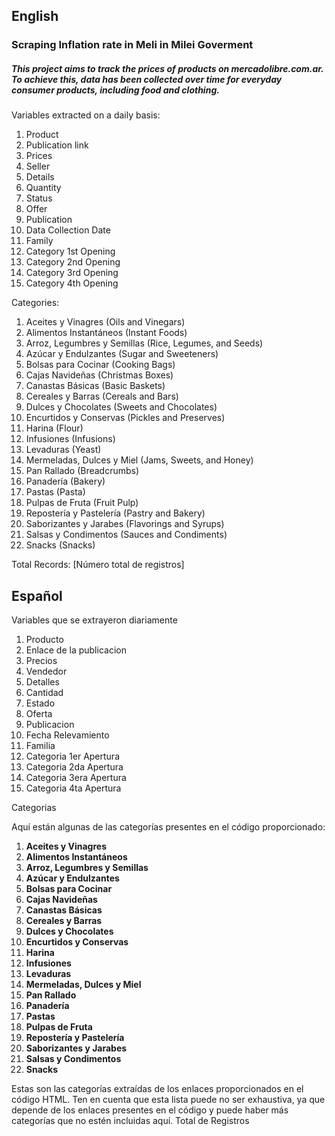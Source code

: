 ## English

### Scraping Inflation rate in Meli in Milei Goverment

##### This project aims to track the prices of products on mercadolibre.com.ar. To achieve this, data has been collected over time for everyday consumer products, including food and clothing.

Variables extracted on a daily basis:

1. Product
2. Publication link
3. Prices
4. Seller
5. Details
6. Quantity
7. Status
8. Offer
9. Publication
10. Data Collection Date
11. Family
12. Category 1st Opening
13. Category 2nd Opening
14. Category 3rd Opening
15. Category 4th Opening

Categories:

1. Aceites y Vinagres (Oils and Vinegars)
2. Alimentos Instantáneos (Instant Foods)
3. Arroz, Legumbres y Semillas (Rice, Legumes, and Seeds)
4. Azúcar y Endulzantes (Sugar and Sweeteners)
5. Bolsas para Cocinar (Cooking Bags)
6. Cajas Navideñas (Christmas Boxes)
7. Canastas Básicas (Basic Baskets)
8. Cereales y Barras (Cereals and Bars)
9. Dulces y Chocolates (Sweets and Chocolates)
10. Encurtidos y Conservas (Pickles and Preserves)
11. Harina (Flour)
12. Infusiones (Infusions)
13. Levaduras (Yeast)
14. Mermeladas, Dulces y Miel (Jams, Sweets, and Honey)
15. Pan Rallado (Breadcrumbs)
16. Panadería (Bakery)
17. Pastas (Pasta)
18. Pulpas de Fruta (Fruit Pulp)
19. Repostería y Pastelería (Pastry and Bakery)
20. Saborizantes y Jarabes (Flavorings and Syrups)
21. Salsas y Condimentos (Sauces and Condiments)
22. Snacks (Snacks)

Total Records: [Número total de registros]


## Español

Variables que se extrayeron diariamente

1. Producto 
2. Enlace de la publicacion
3. Precios
4. Vendedor
5. Detalles
6. Cantidad
7. Estado
8. Oferta
9. Publicacion
10. Fecha Relevamiento
11. Familia
12. Categoria 1er Apertura
13. Categoria 2da Apertura
14. Categoria 3era Apertura
15. Categoria 4ta Apertura

Categorias 

Aquí están algunas de las categorías presentes en el código proporcionado:

1. **Aceites y Vinagres**
2. **Alimentos Instantáneos**
3. **Arroz, Legumbres y Semillas**
4. **Azúcar y Endulzantes**
5. **Bolsas para Cocinar**
6. **Cajas Navideñas**
7. **Canastas Básicas**
8. **Cereales y Barras**
9. **Dulces y Chocolates**
10. **Encurtidos y Conservas**
11. **Harina**
12. **Infusiones**
13. **Levaduras**
14. **Mermeladas, Dulces y Miel**
15. **Pan Rallado**
16. **Panadería**
17. **Pastas**
18. **Pulpas de Fruta**
19. **Repostería y Pastelería**
20. **Saborizantes y Jarabes**
21. **Salsas y Condimentos**
22. **Snacks**

Estas son las categorías extraídas de los enlaces proporcionados en el código HTML. Ten en cuenta que esta lista puede no ser exhaustiva, ya que depende de los enlaces presentes en el código y puede haber más categorías que no estén incluidas aquí.
Total de Registros


